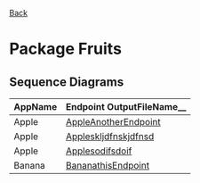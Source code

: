 
[Back](../README.md)
# Package Fruits

## Sequence Diagrams
| AppName | Endpoint OutputFileName__ |
| - | - | 
| Apple | [AppleAnotherEndpoint](AppleAnotherEndpoint.md) |
| Apple | [Appleskljdfnskjdfnsd](Appleskljdfnskjdfnsd.md) |
| Apple | [Applesodifsdoif](Applesodifsdoif.md) |
| Banana | [BananathisEndpoint](BananathisEndpoint.md) |
